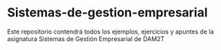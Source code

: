 # Sistemas-de-gestion-empresarial
Este repositorio contendrá todos los ejemplos, ejercicios y apuntes de la asignatura Sistemas de Gestión Empresarial de DAM2T
